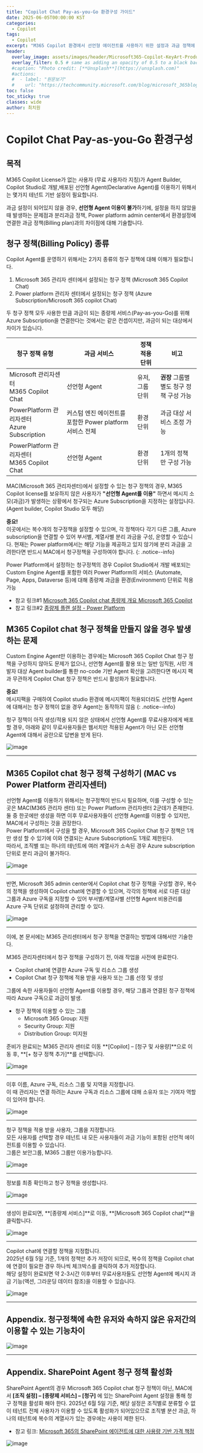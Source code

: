 ```yaml
---
title: "Copilot Chat Pay-as-you-Go 환경구성 가이드"
date: 2025-06-05T00:00:00 KST
categories:
  - Copilot
tags:
  - Copilot
excerpt: "M365 Copilot 환경에서 선언형 에이전트를 사용하기 위한 설정과 과금 정책에 대해 다루고 있습니다. M365 Copilot 라이센스가 없는 사용자도 선언형 에이전트를 활용할 수 있도록 테넌트 기반 설정이 필요하며, 이를 통해 메시지 소모에 따른 과금 정책을 설정할 수 있습니다. 이 글에서는 Microsoft 365 관리자 센터와 Power Platform 관리자 센터에서 설정할 수 있는 청구 정책의 차이점과 설정 방법을 상세히 설명합니다. 또한, 각 청구 정책의 적용 단위와 과금 대상 서비스에 대해 비교하고, 선언형 에이전트를 무료 사용자에게 배포할 때 발생할 수 있는 문제점과 해결 방법을 제시합니다."
header:
  overlay_image: assets/images/header/Microsoft365-Copilot-KeyArt-Productivity-6K-01.png
  overlay_filter: 0.5 # same as adding an opacity of 0.5 to a black background
  #caption: "Photo credit: [**Unsplash**](https://unsplash.com)"
  #actions:
  #  - label: "원문보기"
  #    url: "https://techcommunity.microsoft.com/blog/microsoft_365blog/sharing-the-vision-microsoft-365-community-conference-keynotes-now-available/4416368"
toc: false
toc_sticky: true
classes: wide
author: 최치원
---
```


# Copilot Chat Pay-as-you-Go 환경구성 

## 목적 

M365 Copilot License가 없는 사용자 (무료 사용자라 지칭)가 Agent Builder, Copilot Studio로 개발,배포된 선언형 Agent(Declarative Agent)를 이용하기 위해서는 몇가지 
테넌트 기반 설정이 필요합니다. 

과금 설정이 되어있지 않을 경우, **선언형 Agent 이용이 불가**하기에, 설정을 하지 않았을 때 발생하는 문제점과 분리과금 정책, Power platform admin center에서 환경설정에 연결한 과금 정책(Billing plan)과의 차이점에 대해 기술합니다. 

## 청구 정책(Billing Policy) 종류 

Copilot Agent를 운영하기 위해서는 2가지 종류의 청구 정책에 대해 이해가 필요합니다. 

1. Microsoft 365 관리자 센터에서 설정되는 청구 정책 (Microsoft 365 Copilot Chat) 
2. Power platform 관리자 센터에서 설정되는 청구 정책 (Azure Subscription/Microsoft 365 copilot Chat) 

두 청구 정책 모두 사용한 만큼 과금이 되는 종량제 서비스(Pay-as-you-Go)를 위해 Azure Subscription을 연결한다는 것에서는 같은 컨셉이지만, 과금이 되는 대상에서 차이가 있습니다. 

|청구 정책 유형|과금 서비스|정책 적용 단위|비고|
|---|---|---|---|
|Microsoft 관리자센터 <br> M365 Copilot Chat|선언형 Agent|유저, 그룹 단위|**권장** 그룹별 별도 청구 정책 구성 가능|
|PowerPlatform 관리자센터<br>Azure Subscription|커스텀 엔진 에이전트를 포함한 Power platform 서비스 전체|환경 단위|과금 대상 서비스 조정 가능|
|PowerPlatform 관리자센터 <br> M365 Copilot Chat|선언형 Agent|환경 단위|1개의 정책만 구성 가능|

MAC(Microsoft 365 관리자센터)에서 설정할 수 있는 청구 정책의 경우, M365 Copilot license를 보유하지 않은 사용자가 **"선언형 Agent를 이용"** 하면서 메시지 소모(과금)가 발생하는 상황에서 청구되는 Azure Subscription을 지정하는 설정입니다. (Agent builder, Copilot Studio 모두 해당) 

**중요!** </br>
이곳에서는 복수개의 청구정책을 설정할 수 있으며, 각 정책마다 각기 다른 그룹, Azure subscription을 연결할 수 있어 부서별, 계열사별 분리 과금을 구성, 운영할 수 있습니다. 현재는 Power platform에서는 해당 기능을 제공하고 있지 않기에 분리 과금을 고려한다면 반드시 MAC에서 청구정책을 구성하여야 합니다. 
{: .notice--info}

Power Platform에서 설정하는 청구정책의 경우 Copilot Studio에서 개발 배포되는 Custom Engine Agent를 포함한 여러 Power Platform의 서비스 (Automate, Page, Apps, Dataverse 등)에 대해 종량제 과금을 환경(Environment) 단위로 적용 가능 

- 참고 링크#1 [Microsoft 365 Copilot chat 종량제 개요 Microsoft 365 Copilot](https://learn.microsoft.com/ko-kr/copilot/microsoft-365/pay-as-you-go/overview)
- 참고 링크#2 [종량제 플랜 설정 - Power Platform](https://learn.microsoft.com/ko-kr/power-platform/admin/pay-as-you-go-set-up?tabs=new)

## M365 Copilot chat 청구 정책을 만들지 않을 경우 발생하는 문제 

Custom Engine Agent만 이용하는 경우에는 Microsoft 365 Copilot Chat 청구 정책을 구성하지 않아도 문제가 없으나, 선언형 Agent를 활용 또는 일반 임직원, 시민 개발자 대상 Agent builder를 통한 no-code 기반 Agent 확산을 고려한다면 메시지 팩과 무관하게 Copilot Chat 청구 정책은 반드시 활성화가 필요합니다. 

**중요!** </br>
메시지팩을 구매하여 Copilot studio 환경에 메시지팩이 적용되더라도 선언형 Agent에 대해서는 청구 정책이 없을 경우 Agent는 동작하지 않음 
{: .notice--info}

청구 정책이 아직 생성/적용 되지 않은 상태에서 선언형 Agent를 무료사용자에게 배포할 경우, 아래와 같이 무료사용자들은 웹서치만 적용된 Agent가 아닌 모든 선언형 Agent에 대해서 공란으로 답변을 받게 된다. 

![image](/mwkorea/assets/images/20250605/image.png)  

---

## M365 Copilot chat 청구 정책 구성하기 (MAC vs Power Platform 관리자센터)  

선언형 Agent를 이용하기 위해서는 청구정책이 반드시 필요하며, 이를 구성할 수 있는 곳은 MAC(M365 관리자 센터) 또는 Power Platform 관리자센터 2군데가 존재한다.  </br>
둘 중 한곳에만 생성을 하면 이후 무료사용자들이 선언형 Agent를 이용할 수 있지만, MAC에서 구성하는 것을 권장한다.  </br>
Power Platform에서 구성을 할 경우, Microsoft 365 Copilot Chat 청구 정책은 1개만 생성 할 수 있기에 이와 연결되는 Azure Subscription도 1개로 제한된다.  </br>
따라서, 조직별 또는 하나의 테넌트에 여러 계열사가 소속된 경우 Azure subscription 단위로 분리 과금이 불가하다. 

![image](/mwkorea/assets/images/20250605/image2.png)  

---

반면, Microsoft 365 admin center에서 Copilot chat 청구 정책을 구성할 경우, 복수의 정책을 생성하여 Copilot chat에 연결할 수 있으며, 각각의 정책에 서로 다른 대상 그룹과 Azure 구독을 지정할 수 있어 부서별/계열사별 선언형 Agent 비용관리를 Azure 구독 단위로 설정하여 관리할 수 있다. 

![image](/mwkorea/assets/images/20250605/image3.png)  

---

이에, 본 문서에는 M365 관리센터에서 청구 정책을 연결하는 방법에 대해서만 기술한다. 

M365 관리자센터에서 청구 정책을 구성하기 전, 아래 작업을 사전에 완료한다. 

- Copilot chat에 연결한 Azure 구독 및 리소스 그룹 생성 
- Copilot Chat 청구 정책에 적용 받을 사용자 또는 그룹 선정 및 생성 

그룹에 속한 사용자들이 선언형 Agent를 이용할 경우, 해당 그룹과 연결된 청구 정책에 따라 Azure 구독으로 과금이 발생. 

- 청구 정책에 이용할 수 있는 그룹 
  - Microsoft 365 Group: 지원 
  - Security Group: 지원 
  - Distribution Group: 미지원 

준비가 완료되는 M365 관리자 센터로 이동 **[Copilot] – [청구 및 사용량]**으로 이동 후, **[+ 청구 정책 추가]**를 선택합니다. 

![image](/mwkorea/assets/images/20250605/image4.png)   

---

이후 이름, Azure 구독, 리소스 그룹 및 지역을 지정합니다.  
이 때 관리자는 연결 하려는 Azure 구독과 리소스 그룹에 대해 소유자 또는 기여자 역할이 있어야 합니다. 

![image](/mwkorea/assets/images/20250605/image5.png)  

---

청구 정책을 적용 받을 사용자, 그룹을 지정합니다.  </br>
모든 사용자를 선택할 경우 테넌트 내 모든 사용자들이 과금 기능이 포함된 선언적 에이전트를 이용할 수 있습니다.  </br>
그룹은 보안그룹, M365 그룹만 이용가능합니다. 

![image](/mwkorea/assets/images/20250605/image6.png)    

---

정보를 최종 확인하고 청구 정책을 생성합니다. 

![image](/mwkorea/assets/images/20250605/image7.png)    

---

생성이 완료되면, **[종량제 서비스]**로 이동, **[Microsoft 365 Copilot chat]**을 클릭합니다. 

![image](/mwkorea/assets/images/20250605/image8.png)    

---

Copilot chat에 연결할 정책을 지정합니다.  </br>
2025년 6월 5일 기준, 1개의 정책만 추가 저장이 되므로, 복수의 정책을 Copilot chat에 연결이 필요한 경우 하나씩 체크박스를 클릭하여 추가 저장합니다.  </br>
해당 설정이 완료되면 약 2-3시간 이후부터 무료사용자들도 선언형 Agent에 메시지 과금 기능(액션, 그라운딩 데이터 참조)을 이용할 수 있습니다. 

![image](/mwkorea/assets/images/20250605/image9.png)    

---

## Appendix. 청구정책에 속한 유저와 속하지 않은 유저간의 이용할 수 있는 기능차이 

![image](/mwkorea/assets/images/20250605/image11.png)    

---

## Appendix. SharePoint Agent 청구 정책 활성화 

SharePoint Agent의 경우 Microsoft 365 Copilot chat 청구 정책이 아닌, MAC에서 **[조직 설정] – [종량제 서비스] – [청구]** 에 있는 SharePoint Agent 설정을 통해 청구 정책을 활성화 해야 한다. 2025년 6월 5일 기준, 해당 설정은 조직별로 분류할 수 없이 테넌트 전체 사용자가 이용할 수 있도록 활성화가 되어있으므로 조직별 분산 과금, 하나의 테넌트에 복수의 계열사가 있는 경우에는 사용이 제한 된다. 

- 참고 링크: [Microsoft 365의 SharePoint 에이전트에 대한 사용량 기반 가격 책정](https://techcommunity.microsoft.com/blog/spblog/consumption-based-pricing-for-sharepoint-agents/4389591)

![image](/mwkorea/assets/images/20250605/image10.png)  
